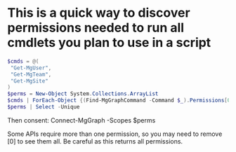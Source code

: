 # This is a quick way to discover permissions needed to run all cmdlets you plan to use in a script

```PowerShell
$cmds = @(
 "Get-MgUser",
 "Get-MgTeam",
 "Get-MgSite"
)
$perms = New-Object System.Collections.ArrayList
$cmds | ForEach-Object {(Find-MgGraphCommand -Command $_).Permissions[0] | ForEach-Object {$perms.Add($_.Name)}}
$perms | Select -Unique
```

Then consent:
Connect-MgGraph -Scopes $perms

Some APIs require more than one permission, so you may need to remove [0] to see them all. Be careful as this returns all permissions.
